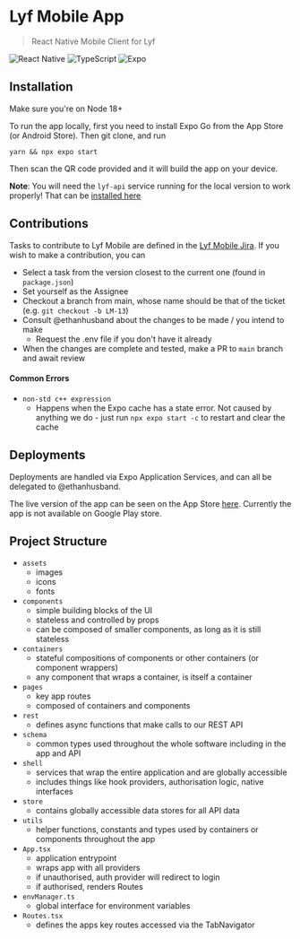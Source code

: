 # Lyf Mobile App

> React Native Mobile Client for Lyf

![React Native](https://img.shields.io/badge/react_native-%2320232a.svg?style=for-the-badge&logo=react&logoColor=%2361DAFB)
![TypeScript](https://img.shields.io/badge/typescript-%23007ACC.svg?style=for-the-badge&logo=typescript&logoColor=white)
![Expo](https://img.shields.io/badge/expo-1C1E24?style=for-the-badge&logo=expo&logoColor=#D04A37)

## Installation

Make sure you're on Node 18+

To run the app locally, first you need to install Expo Go from the App Store (or Android Store).
Then git clone, and run

```
yarn && npx expo start
```

Then scan the QR code provided and it will build the app on your device.

**Note**: You will need the `lyf-api` service running for the local version to work properly! That can be [installed here](https://github.com/Lyf-Planner/lyf-api)

## Contributions

Tasks to contribute to Lyf Mobile are defined in the [Lyf Mobile Jira](https://lyf-planner.atlassian.net/jira/software/projects/LM/boards/8/backlog?versions=visible). If you wish to make a contribution, you can

- Select a task from the version closest to the current one (found in `package.json`)
- Set yourself as the Assignee
- Checkout a branch from main, whose name should be that of the ticket (e.g. `git checkout -b LM-13`)
- Consult @ethanhusband about the changes to be made / you intend to make
  - Request the .env file if you don't have it already
- When the changes are complete and tested, make a PR to `main` branch and await review

#### Common Errors

- `non-std c++ expression`
  - Happens when the Expo cache has a state error. Not caused by anything we do - just run `npx expo start -c` to restart and clear the cache

## Deployments

Deployments are handled via Expo Application Services, and can all be delegated to @ethanhusband.

The live version of the app can be seen on the App Store [here](https://apps.apple.com/au/app/lyf/id6470702288). Currently the app is not available on Google Play store.

## Project Structure

- `assets`
  - images
  - icons
  - fonts
- `components`
  - simple building blocks of the UI
  - stateless and controlled by props
  - can be composed of smaller components, as long as it is still stateless
- `containers`
  - stateful compositions of components or other containers (or component wrappers)
  - any component that wraps a container, is itself a container
- `pages`
  - key app routes
  - composed of containers and components
- `rest`
  - defines async functions that make calls to our REST API
- `schema`
  - common types used throughout the whole software including in the app and API
- `shell` 
  - services that wrap the entire application and are globally accessible
  - includes things like hook providers, authorisation logic, native interfaces
- `store`
  - contains globally accessible data stores for all API data
- `utils`
  - helper functions, constants and types used by containers or components throughout the app
- `App.tsx`
  - application entrypoint
  - wraps app with all providers
  - if unauthorised, auth provider will redirect to login 
  - if authorised, renders Routes
- `envManager.ts`
  - global interface for environment variables
- `Routes.tsx`
  - defines the apps key routes accessed via the TabNavigator

